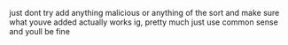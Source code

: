 just dont try add anything malicious or anything of the sort and make sure what youve added actually works ig, pretty much just use common sense and youll be fine
